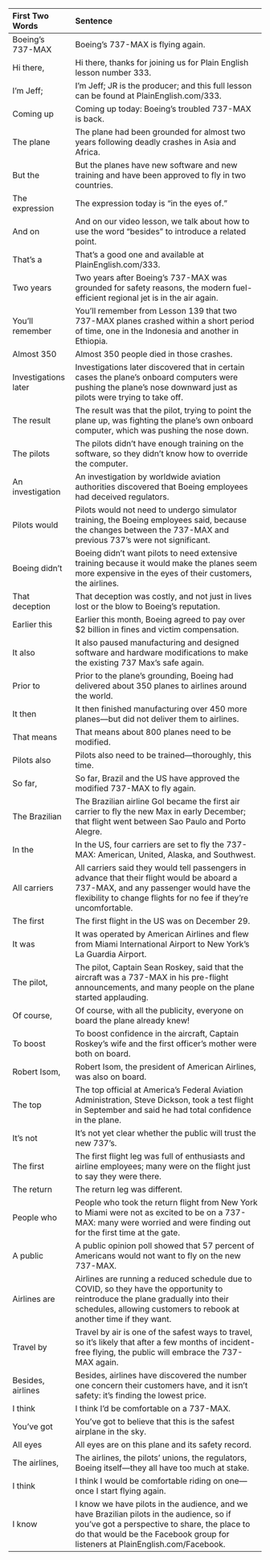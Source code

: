 |First Two Words      |Sentence                                                                                                                                                                                                                   | 
|:--------------------|:--------------------------------------------------------------------------------------------------------------------------------------------------------------------------------------------------------------------------| 
|Boeing’s 737-MAX     |Boeing’s 737-MAX is flying again.                                                                                                                                                                                          | 
|Hi there,            |Hi there, thanks for joining us for Plain English lesson number 333.                                                                                                                                                       | 
|I’m Jeff;            |I’m Jeff; JR is the producer; and this full lesson can be found at PlainEnglish.com/333.                                                                                                                                   | 
|Coming up            |Coming up today: Boeing’s troubled 737-MAX is back.                                                                                                                                                                        | 
|The plane            |The plane had been grounded for almost two years following deadly crashes in Asia and Africa.                                                                                                                              | 
|But the              |But the planes have new software and new training and have been approved to fly in two countries.                                                                                                                          | 
|The expression       |The expression today is “in the eyes of.”                                                                                                                                                                                  | 
|And on               |And on our video lesson, we talk about how to use the word “besides” to introduce a related point.                                                                                                                         | 
|That’s a             |That’s a good one and available at PlainEnglish.com/333.                                                                                                                                                                   | 
|Two years            |Two years after Boeing’s 737-MAX was grounded for safety reasons, the modern fuel-efficient regional jet is in the air again.                                                                                              | 
|You’ll remember      |You’ll remember from Lesson 139 that two 737-MAX planes crashed within a short period of time, one in the Indonesia and another in Ethiopia.                                                                               | 
|Almost 350           |Almost 350 people died in those crashes.                                                                                                                                                                                   | 
|Investigations later |Investigations later discovered that in certain cases the plane’s onboard computers were pushing the plane’s nose downward just as pilots were trying to take off.                                                         | 
|The result           |The result was that the pilot, trying to point the plane up, was fighting the plane’s own onboard computer, which was pushing the nose down.                                                                               | 
|The pilots           |The pilots didn’t have enough training on the software, so they didn’t know how to override the computer.                                                                                                                  | 
|An investigation     |An investigation by worldwide aviation authorities discovered that Boeing employees had deceived regulators.                                                                                                               | 
|Pilots would         |Pilots would not need to undergo simulator training, the Boeing employees said, because the changes between the 737-MAX and previous 737’s were not significant.                                                           | 
|Boeing didn’t        |Boeing didn’t want pilots to need extensive training because it would make the planes seem more expensive in the eyes of their customers, the airlines.                                                                    | 
|That deception       |That deception was costly, and not just in lives lost or the blow to Boeing’s reputation.                                                                                                                                  | 
|Earlier this         |Earlier this month, Boeing agreed to pay over $2 billion in fines and victim compensation.                                                                                                                                 | 
|It also              |It also paused manufacturing and designed software and hardware modifications to make the existing 737 Max’s safe again.                                                                                                   | 
|Prior to             |Prior to the plane’s grounding, Boeing had delivered about 350 planes to airlines around the world.                                                                                                                        | 
|It then              |It then finished manufacturing over 450 more planes—but did not deliver them to airlines.                                                                                                                                  | 
|That means           |That means about 800 planes need to be modified.                                                                                                                                                                           | 
|Pilots also          |Pilots also need to be trained—thoroughly, this time.                                                                                                                                                                      | 
|So far,              |So far, Brazil and the US have approved the modified 737-MAX to fly again.                                                                                                                                                 | 
|The Brazilian        |The Brazilian airline Gol became the first air carrier to fly the new Max in early December; that flight went between Sao Paulo and Porto Alegre.                                                                          | 
|In the               |In the US, four carriers are set to fly the 737-MAX: American, United, Alaska, and Southwest.                                                                                                                              | 
|All carriers         |All carriers said they would tell passengers in advance that their flight would be aboard a 737-MAX, and any passenger would have the flexibility to change flights for no fee if they’re uncomfortable.                   | 
|The first            |The first flight in the US was on December 29.                                                                                                                                                                             | 
|It was               |It was operated by American Airlines and flew from Miami International Airport to New York’s La Guardia Airport.                                                                                                           | 
|The pilot,           |The pilot, Captain Sean Roskey, said that the aircraft was a 737-MAX in his pre-flight announcements, and many people on the plane started applauding.                                                                     | 
|Of course,           |Of course, with all the publicity, everyone on board the plane already knew!                                                                                                                                               | 
|To boost             |To boost confidence in the aircraft, Captain Roskey’s wife and the first officer’s mother were both on board.                                                                                                              | 
|Robert Isom,         |Robert Isom, the president of American Airlines, was also on board.                                                                                                                                                        | 
|The top              |The top official at America’s Federal Aviation Administration, Steve Dickson, took a test flight in September and said he had total confidence in the plane.                                                               | 
|It’s not             |It’s not yet clear whether the public will trust the new 737’s.                                                                                                                                                            | 
|The first            |The first flight leg was full of enthusiasts and airline employees; many were on the flight just to say they were there.                                                                                                   | 
|The return           |The return leg was different.                                                                                                                                                                                              | 
|People who           |People who took the return flight from New York to Miami were not as excited to be on a 737-MAX: many were worried and were finding out for the first time at the gate.                                                    | 
|A public             |A public opinion poll showed that 57 percent of Americans would not want to fly on the new 737-MAX.                                                                                                                        | 
|Airlines are         |Airlines are running a reduced schedule due to COVID, so they have the opportunity to reintroduce the plane gradually into their schedules, allowing customers to rebook at another time if they want.                     | 
|Travel by            |Travel by air is one of the safest ways to travel, so it’s likely that after a few months of incident-free flying, the public will embrace the 737-MAX again.                                                              | 
|Besides, airlines    |Besides, airlines have discovered the number one concern their customers have, and it isn’t safety: it’s finding the lowest price.                                                                                         | 
|I think              |I think I’d be comfortable on a 737-MAX.                                                                                                                                                                                   | 
|You’ve got           |You’ve got to believe that this is the safest airplane in the sky.                                                                                                                                                         | 
|All eyes             |All eyes are on this plane and its safety record.                                                                                                                                                                          | 
|The airlines,        |The airlines, the pilots’ unions, the regulators, Boeing itself—they all have too much at stake.                                                                                                                           | 
|I think              |I think I would be comfortable riding on one—once I start flying again.                                                                                                                                                    | 
|I know               |I know we have pilots in the audience, and we have Brazilian pilots in the audience, so if you’ve got a perspective to share, the place to do that would be the Facebook group for listeners at PlainEnglish.com/Facebook. |
